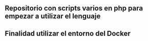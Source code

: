 ## Repositorio con scripts varios en php para empezar a utilizar el lenguaje
## Finalidad utilizar el entorno del Docker 
